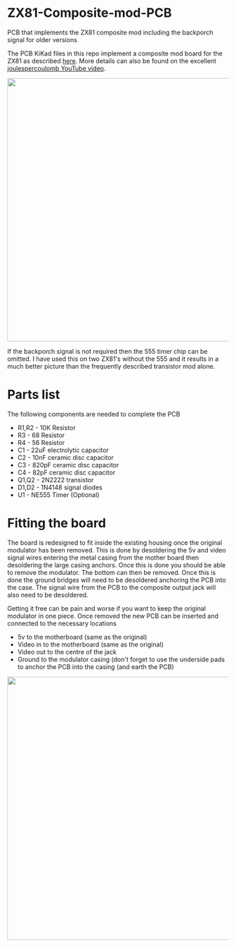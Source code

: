 # ZX81-Composite-mod-PCB
PCB that implements the ZX81 composite mod including the backporch signal for older versions 

The PCB KiKad files in this repo implement a composite mod board for the ZX81 as described [here](http://zx.zigg.net/misc-projects/ZX81_Video_Conditioning.pdf).  More details can also be found on the excellent [joulespercoulomb YouTube video](https://www.youtube.com/watch?v=1irH3KuGyl0).

<img src="https://user-images.githubusercontent.com/2563249/142768406-5d6e7f86-b81a-464e-93f6-7f0ccd4e1ada.png" width="600">

If the backporch signal is not required then the 555 timer chip can be omitted.  I have used this on two ZX81's without the 555 and it results in a much better picture than the frequently described transistor mod alone.

# Parts list

The following components are needed to complete the PCB
* R1,R2 - 10K Resistor
* R3 - 68 Resistor
* R4 - 56 Resistor
* C1 - 22uF electrolytic capacitor
* C2 - 10nF ceramic disc capacitor
* C3 - 820pF ceramic disc capacitor
* C4 - 82pF ceramic disc capacitor
* Q1,Q2 - 2N2222 transistor
* D1,D2 - 1N4148 signal diodes
* U1 - NE555 Timer (Optional)

# Fitting the board
The board is redesigned to fit inside the existing housing once the original modulator has been removed.  This is done by desoldering the 5v and video signal wires entering the metal casing from the mother board then desoldering the large casing anchors.  Once this is done you should be able to remove the modulator.  The bottom can then be removed.  Once this is done the ground bridges will need to be desoldered anchoring the PCB into the case.  The signal wire from the PCB to the composite output jack will also need to be desoldered.

Getting it free can be pain and worse if you want to keep the original modulator in one piece.  Once removed the new PCB can be inserted and connected to the necessary locations
* 5v to the motherboard (same as the original)
* Video in to the motherboard (same as the original)
* Video out to the centre of the jack
* Ground to the modulator casing (don't forget to use the underside pads to anchor the PCB into the casing (and earth the PCB)

<img src="https://user-images.githubusercontent.com/2563249/142767879-9eadfb79-f528-465a-b3aa-ff493ee1c5ed.jpg" width="600">

